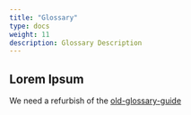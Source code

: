 ```yaml
---
title: "Glossary"
type: docs
weight: 11
description: Glossary Description
---
```


## Lorem Ipsum

We need a refurbish of the [old-glossary-guide](./relevant_old_docs/glossary-abbreviations.md)